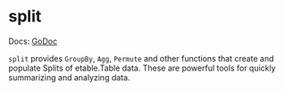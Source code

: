 # split

Docs: [GoDoc](https://pkg.go.dev/goki.dev/etable/v2/split)

`split` provides `GroupBy`, `Agg`, `Permute` and other functions that create and populate Splits of etable.Table data.  These are powerful tools for quickly summarizing and analyzing data.


